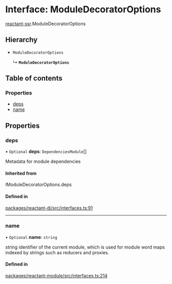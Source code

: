 # Interface: ModuleDecoratorOptions

[reactant-ssr](../modules/reactant_ssr.md).ModuleDecoratorOptions

## Hierarchy

- `ModuleDecoratorOptions`

  ↳ **`ModuleDecoratorOptions`**

## Table of contents

### Properties

- [deps](reactant_ssr.ModuleDecoratorOptions.md#deps)
- [name](reactant_ssr.ModuleDecoratorOptions.md#name)

## Properties

### deps

• `Optional` **deps**: `DependenciesModule`[]

Metadata for module dependencies

#### Inherited from

IModuleDecoratorOptions.deps

#### Defined in

[packages/reactant-di/src/interfaces.ts:91](https://github.com/unadlib/reactant/blob/f66dad8a/packages/reactant-di/src/interfaces.ts#L91)

___

### name

• `Optional` **name**: `string`

string identifier of the current module, which is used for module word maps indexed by strings such as reducers and proxies.

#### Defined in

[packages/reactant-module/src/interfaces.ts:214](https://github.com/unadlib/reactant/blob/f66dad8a/packages/reactant-module/src/interfaces.ts#L214)
